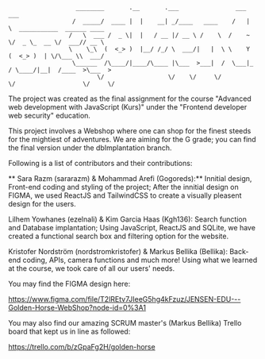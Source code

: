 
                       ________       .__       .___                ___ ___                             
                      /  _____/  ____ |  |    __| _/____   ____    /   |   \  ___________  ______ ____  
                     /   \  ___ /  _ \|  |   / __ |/ __ \ /    \  /    ~    \/  _ \_  __ \/  ___// __ \ 
                     \    \_\  (  <_> )  |__/ /_/ \  ___/|   |  \ \    Y    (  <_> )  | \/\___ \\  ___/ 
                      \______  /\____/|____/\____ |\___  >___|  /  \___|_  / \____/|__|  /____  >\___  >
                             \/                  \/    \/     \/         \/                   \/     \/ 


The project was created as the final assignment for the course "Advanced web development with JavaScript (Kurs)" under the "Frontend developer web security" education. 

This project involves a Webshop where one can shop for the finest steeds for the mightiest of adventures. We are aiming for the G grade; you can find the final version under the dbImplantation branch.

Following is a list of contributors and their contributions:

** Sara Razm (sararazm) & Mohammad Arefi (Gogoreds):** Innitial design, Front-end coding and styling of the project; After the innitial design on FIGMA, we used ReactJS and TailwindCSS to create a visually pleasent design for the users.

Lilhem Yowhanes (ezelnali) & Kim Garcia Haas (Kgh136): Search function and Database implantation; Using JavaScript, ReactJS and SQLite, we have created a functional search box and filtering option for the website.

Kristofer Nordström (nordstromkristofer) & Markus Bellika (Bellika): Back-end coding, APIs, camera functions and much more! Using what we learned at the course, we took care of all our users' needs.

You may find the FIGMA design here:

https://www.figma.com/file/T2lREtv7JIeeG5hg4kFzuz/JENSEN-EDU---Golden-Horse-WebShop?node-id=0%3A1

You may also find our amazing SCRUM master's (Markus Bellika) Trello board that kept us in line as followed:

https://trello.com/b/zGpaFg2H/golden-horse

